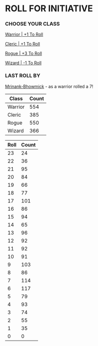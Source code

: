 # ROLL FOR INITIATIVE
### CHOOSE YOUR CLASS

[Warrior | +1 To Roll](https://github.com/benjaminsampica/benjaminsampica/issues/new?title=roll%7Cwarrior&body=Just+click+%27Submit+new+issue%27.)

[Cleric | +1 To Roll](https://github.com/benjaminsampica/benjaminsampica/issues/new?title=roll%7Ccleric&body=Just+click+%27Submit+new+issue%27.)

[Rogue | +3 To Roll](https://github.com/benjaminsampica/benjaminsampica/issues/new?title=roll%7Crogue&body=Just+click+%27Submit+new+issue%27.)

[Wizard | -1 To Roll](https://github.com/benjaminsampica/benjaminsampica/issues/new?title=roll%7Cwizard&body=Just+click+%27Submit+new+issue%27.)
### LAST ROLL BY
[Mrinank-Bhowmick](https://www.github.com/Mrinank-Bhowmick) - as a warrior rolled a 7!

|Class|Count|
|-|-|
|Warrior|554|
|Cleric|385|
|Rogue|550|
|Wizard|366|

|Roll|Count|
|-|-|
|23|24
|22|36
|21|95
|20|84
|19|66
|18|77
|17|101
|16|86
|15|94
|14|65
|13|96
|12|92
|11|92
|10|91
|9|103
|8|86
|7|114
|6|117
|5|79
|4|93
|3|74
|2|55
|1|35
|0|0
